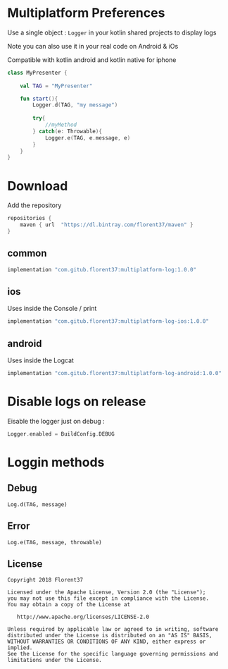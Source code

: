 # Multiplatform Preferences

Use a single object : `Logger` in your kotlin shared projects to display logs

Note you can also use it in your real code on Android & iOs

Compatible with kotlin android and kotlin native for iphone

```kotlin
class MyPresenter {
    
    val TAG = "MyPresenter"

    fun start(){
        Logger.d(TAG, "my message")
        
        try{
            //myMethod
        } catch(e: Throwable){
            Logger.e(TAG, e.message, e)
        }
    }
}
```


# Download

Add the repository
```groovy
repositories {
    maven { url  "https://dl.bintray.com/florent37/maven" }
}
```

## common
```groovy
implementation "com.gitub.florent37:multiplatform-log:1.0.0"
```

## ios

Uses inside the Console / print

```groovy
implementation "com.gitub.florent37:multiplatform-log-ios:1.0.0"
```

## android

Uses inside the Logcat

```groovy
implementation "com.gitub.florent37:multiplatform-log-android:1.0.0"
```

# Disable logs on release

Eisable the logger just on debug :

```kotlin
Logger.enabled = BuildConfig.DEBUG
```

# Loggin methods

## Debug

`Log.d(TAG, message)`

## Error

`Log.e(TAG, message, throwable)`
 
## License
        
    Copyright 2018 Florent37
    
    Licensed under the Apache License, Version 2.0 (the "License");
    you may not use this file except in compliance with the License.
    You may obtain a copy of the License at
    
       http://www.apache.org/licenses/LICENSE-2.0
    
    Unless required by applicable law or agreed to in writing, software
    distributed under the License is distributed on an "AS IS" BASIS,
    WITHOUT WARRANTIES OR CONDITIONS OF ANY KIND, either express or implied.
    See the License for the specific language governing permissions and
    limitations under the License.
